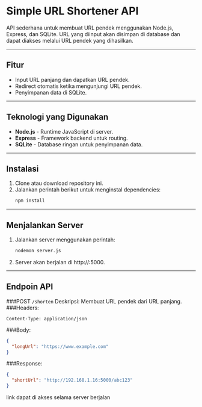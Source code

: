# Simple URL Shortener API

API sederhana untuk membuat URL pendek menggunakan Node.js, Express, dan SQLite. URL yang diinput akan disimpan di database dan dapat diakses melalui URL pendek yang dihasilkan.

---

## **Fitur**
- Input URL panjang dan dapatkan URL pendek.
- Redirect otomatis ketika mengunjungi URL pendek.
- Penyimpanan data di SQLite.

---

## **Teknologi yang Digunakan**
- **Node.js** - Runtime JavaScript di server.
- **Express** - Framework backend untuk routing.
- **SQLite** - Database ringan untuk penyimpanan data.

---

## **Instalasi**

1. Clone atau download repository ini.
2. Jalankan perintah berikut untuk menginstal dependencies:
   ```sh
   npm install
   ```

---

## **Menjalankan Server**
1. Jalankan server menggunakan perintah:
   ```sh
   nodemon server.js
   ```
2. Server akan berjalan di http://<IP-server>:5000.

---

## **Endpoin API**
###POST `/shorten`
Deskripsi: Membuat URL pendek dari URL panjang.
###Headers:
```
Content-Type: application/json
```
###Body:
```json
{
  "longUrl": "https://www.example.com"
}
```
###Response:
```json
{
  "shortUrl": "http://192.168.1.16:5000/abc123"
}
```
link dapat di akses selama server berjalan
